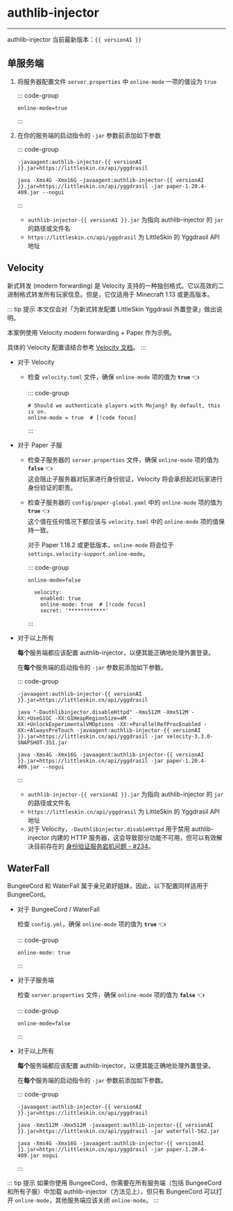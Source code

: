 <script setup>
import { ref } from 'vue'
const versionAI = ref('1.2.4')

fetch('https://authlib-injector.yushi.moe/artifact/latest.json').then(r => r.json()).then(r => {
    versionAI.value = r.version
})
</script>

# authlib-injector

<!--@include: ./index.md{42,46}-->

---

authlib-injector 当前最新版本：`{{ versionAI }}` <Badge type="tip" text="测试功能" />

## 单服务端

1. 将服务器配置文件 `server.properties` 中 `online-mode` 一项的值设为 `true`

    ::: code-group

   ```properties:line-numbers=23
   online-mode=true
   ```

    :::

2. 在你的服务端的启动指令的 `-jar` 参数前添加如下参数

    ::: code-group

   ```bash-vue
   -javaagent:authlib-injector-{{ versionAI }}.jar=https://littleskin.cn/api/yggdrasil
   ```

   ```bash-vue
   java -Xms4G -Xmx16G -javaagent:authlib-injector-{{ versionAI }}.jar=https://littleskin.cn/api/yggdrasil -jar paper-1.20.4-409.jar --nogui
   ```

    :::

   - `authlib-injector-{{ versionAI }}.jar` 为指向 authlib-injector 的 `jar` 的路径或文件名
   - `https://littleskin.cn/api/yggdrasil` 为 LittleSkin 的 Yggdrasil API 地址

## Velocity <Badge type="tip" text="Minecraft 1.13 +" />

新式转发 (modern forwarding) 是 Velocity 支持的一种独创格式。它以高效的二进制格式转发所有玩家信息。但是，它仅适用于 Minecraft 1.13 或更高版本。

::: tip 提示
本文仅会对「为新式转发配置 LittleSkin Yggdrasil 外置登录」做出说明。

本案例使用 Velocity modern forwarding + Paper 作为示例。

具体的 Velocity 配置请结合参考 [Velocity 文档](https://docs.papermc.io/velocity/player-information-forwarding#configuring-modern-forwarding)。
:::

- 对于 Velocity
  
  - 检查 `velocity.toml` 文件，确保 `online-mode` 项的值为 **`true`** :point_left:

    ::: code-group

    ```toml:line-numbers=15
    # Should we authenticate players with Mojang? By default, this is on.
    online-mode = true  # [!code focus]
    ```

    :::

- 对于 Paper 子服
  
  - 检查子服务器的 `server.properties` 文件，确保 `online-mode` 项的值为 **`false`** :point_left:  
    这会阻止子服务器对玩家进行身份验证，Velocity 将会承担起对玩家进行身份验证的职责。
  
  - 检查子服务器的 `config/paper-global.yaml` 中的 `online-mode` 项的值为 **`true`** :point_left:  
    这个值在任何情况下都应该与 `velocity.toml` 中的 `online-mode` 项的值保持一致。

    对于 Paper 1.18.2 或更低版本，`online-mode` 将会位于 `settings.velocity-support.online-mode`。

    ::: code-group

    ```properties:line-numbers=23
    online-mode=false
    ```

    ```yaml:line-numbers=96
      velocity:
        enabled: true
        online-mode: true  # [!code focus]
        secret: '************'
    ```

    :::

- 对于以上所有
  
    **每个**服务端都应该配置 authlib-injector，以便其能正确地处理外置登录。
  
    在**每个**服务端的启动指令的 `-jar` 参数前添加如下参数。
  
    ::: code-group
  
  ```bash-vue
  -javaagent:authlib-injector-{{ versionAI }}.jar=https://littleskin.cn/api/yggdrasil
  ```
  
  ```bash-vue
  java "-Dauthlibinjector.disableHttpd" -Xms512M -Xmx512M -XX:+UseG1GC -XX:G1HeapRegionSize=4M -XX:+UnlockExperimentalVMOptions -XX:+ParallelRefProcEnabled -XX:+AlwaysPreTouch -javaagent:authlib-injector-{{ versionAI }}.jar=https://littleskin.cn/api/yggdrasil -jar velocity-3.3.0-SNAPSHOT-351.jar 
  ```
  
  ```bash-vue
  java -Xms4G -Xmx16G -javaagent:authlib-injector-{{ versionAI }}.jar=https://littleskin.cn/api/yggdrasil -jar paper-1.20.4-409.jar --nogui
  ```
  
    :::
  
  - `authlib-injector-{{ versionAI }}.jar` 为指向 authlib-injector 的 `jar` 的路径或文件名
  - `https://littleskin.cn/api/yggdrasil` 为 LittleSkin 的 Yggdrasil API 地址
  - 对于 Velocity，`-Dauthlibinjector.disableHttpd` 用于禁用 authlib-injector 内建的 HTTP 服务器，这会导致部分功能不可用，但可以有效解决目前存在的 [身份验证服务宕机问题 - #234](https://github.com/yushijinhun/authlib-injector/issues/234)。

## WaterFall <Badge type="warning" text="不再推荐" />

BungeeCord 和 WaterFall 属于亲兄弟好姐妹，因此，以下配置同样适用于 BungeeCord。

- 对于 BungeeCord / WaterFall
  
  检查 `config.yml`，确保 `online-mode` 项的值为 **`true`** :point_left:
  
  ::: code-group
  
  ```yaml:line-numbers=17
  online-mode: true
  ```
  
  :::

- 对于子服务端
  
  检查 `server.properties` 文件，确保 `online-mode` 项的值为 **`false`** :point_left:
  
  ::: code-group
  
  ```properties:line-numbers=23
  online-mode=false
  ```
  
  :::

- 对于以上所有
  
    **每个**服务端都应该配置 authlib-injector，以便其能正确地处理外置登录。
  
    在**每个**服务端的启动指令的 `-jar` 参数前添加如下参数。
  
  ::: code-group
  
  ```bash-vue
  -javaagent:authlib-injector-{{ versionAI }}.jar=https://littleskin.cn/api/yggdrasil
  ```
  
  ```bash-vue
  java -Xms512M -Xmx512M -javaagent:authlib-injector-{{ versionAI }}.jar=https://littleskin.cn/api/yggdrasil -jar waterfall-562.jar
  ```
  
  ```bash-vue
  java -Xms4G -Xmx16G -javaagent:authlib-injector-{{ versionAI }}.jar=https://littleskin.cn/api/yggdrasil -jar paper-1.20.4-409.jar nogui
  ```
  
  :::

::: tip 提示
如果你使用 BungeeCord，你需要在所有服务端（包括 BungeeCord 和所有子服）中加载 authlib-injector（方法见上），但只有 BungeeCord 可以打开 `online-mode`，其他服务端应该关闭 `online-mode`。
:::

